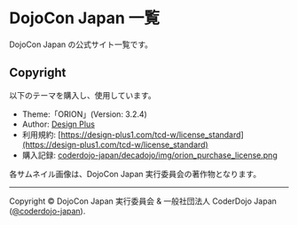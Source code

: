 # DojoCon Japan 一覧

DojoCon Japan の公式サイト一覧です。


## Copyright

以下のテーマを購入し、使用しています。

- Theme:「ORION」(Version: 3.2.4)
- Author: [Design Plus](http://design-plus1.com/tcd-w/)
- 利用規約: [https://design-plus1.com/tcd-w/license_standard](https://design-plus1.com/tcd-w/license_standard)
- 購入記録: [coderdojo-japan/decadojo/img/orion_purchase_license.png](https://github.com/coderdojo-japan/decadojo/blob/main/img/orion_purchase_license.png)

各サムネイル画像は、DojoCon Japan 実行委員会の著作物となります。

-----

Copyright ©  DojoCon Japan 実行委員会 & 一般社団法人 CoderDojo Japan ([@coderdojo-japan](https://github.com/coderdojo-japan)).
